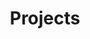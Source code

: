 ---
title: "Projects"
permalink: /_posts/Project/
layout: categories
author_profile: true
taxonomy: "Project"
---